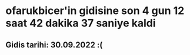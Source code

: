 # ofarukbicer'in gidisine son 4 gun 12 saat 42 dakika 37 saniye kaldi

## Gidis tarihi: 30.09.2022 :(